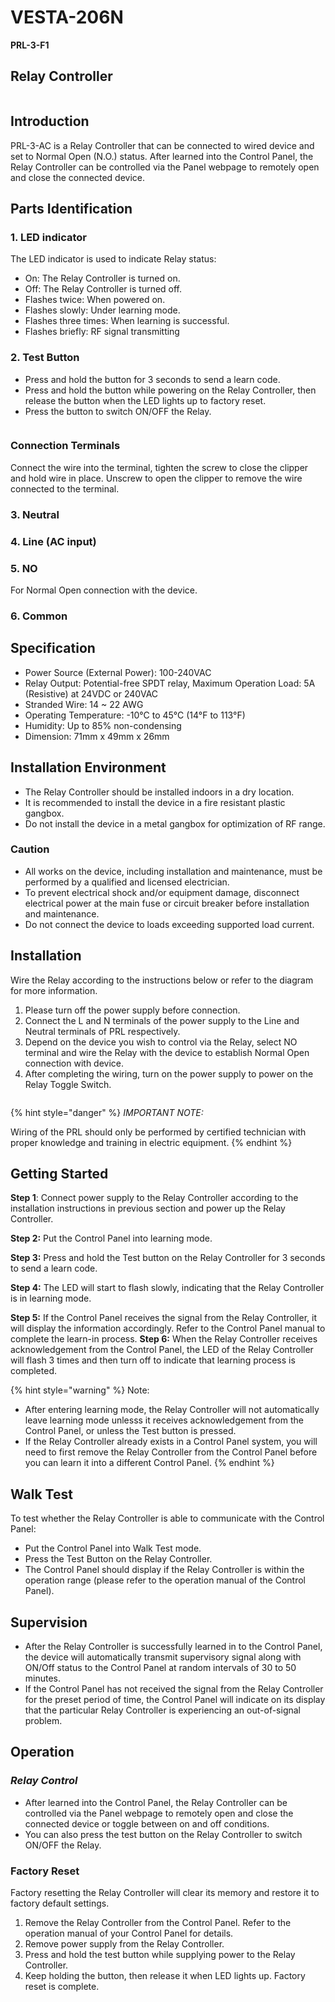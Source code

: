 # VESTA-206N

**PRL-3-F1**

## **Relay Controller**

<figure><img src=".gitbook/assets/image (3) (1) (1) (1) (1) (1).png" alt=""><figcaption></figcaption></figure>

## Introduction

PRL-3-AC is a Relay Controller that can be connected to wired device and set to Normal Open (N.O.) status. After learned into the Control Panel, the Relay Controller can be controlled via the Panel webpage to remotely open and close the connected device.

## Parts Identification

### 1. LED indicator

The LED indicator is used to indicate Relay status:

* On: The Relay Controller is turned on.
* Off: The Relay Controller is turned off.
* Flashes twice: When powered on.
* Flashes slowly: Under learning mode.
* Flashes three times: When learning is successful.
* Flashes briefly: RF signal transmitting

### 2. Test Button

* Press and hold the button for 3 seconds to send a learn code.
* Press and hold the button while powering on the Relay Controller, then release the button when the LED lights up to factory reset.
* Press the button to switch ON/OFF the Relay.

<figure><img src=".gitbook/assets/0 (141).jpeg" alt=""><figcaption></figcaption></figure>

### Connection Terminals

Connect the wire into the terminal, tighten the screw to close the clipper and hold wire in place. Unscrew to open the clipper to remove the wire connected to the terminal.

### **3. Neutral**&#x20;

### **4. Line (AC input)**

### &#x20;**5. NO**

&#x20;    For Normal Open connection with the device.

### **6. Common**

## Specification

* Power Source (External Power): 100-240VAC
* Relay Output: Potential-free SPDT relay, Maximum Operation Load: 5A (Resistive) at 24VDC or 240VAC
* Stranded Wire: 14 \~ 22 AWG
* Operating Temperature: -10°C to 45°C (14°F to 113°F)
* Humidity: Up to 85% non-condensing
* Dimension: 71mm x 49mm x 26mm

## Installation Environment&#x20;

* The Relay Controller should be installed indoors in a dry location.
* It is recommended to install the device in a fire resistant plastic gangbox.
* Do not install the device in a metal gangbox for optimization of RF range.

### Caution&#x20;

* All works on the device, including installation and maintenance, must be performed by a qualified and licensed electrician.
* To prevent electrical shock and/or equipment damage, disconnect electrical power at the main fuse or circuit breaker before installation and maintenance.
* Do not connect the device to loads exceeding supported load current.

## Installation

Wire the Relay according to the instructions below or refer to the diagram for more information.

1. Please turn off the power supply before connection.
2. Connect the L and N terminals of the power supply to the Line and Neutral terminals of PRL respectively.
3. Depend on the device you wish to control via the Relay, select NO terminal and wire the Relay with the device to establish Normal Open connection with device.
4. After completing the wiring, turn on the power supply to power on the Relay Toggle Switch.

<figure><img src=".gitbook/assets/3 (98).jpeg" alt=""><figcaption></figcaption></figure>

{% hint style="danger" %}
_IMPORTANT NOTE:_

Wiring of the PRL should only be performed by certified technician with proper knowledge and training in electric equipment.
{% endhint %}

## Getting Started

**Step 1**: Connect power supply to the Relay Controller according to the installation instructions in previous section and power up the Relay Controller.

**Step 2:** Put the Control Panel into learning mode.

**Step 3:** Press and hold the Test button on the Relay Controller for 3 seconds to send a learn code.

**Step 4:** The LED will start to flash slowly, indicating that the Relay Controller is in learning mode.

**Step 5:** If the Control Panel receives the signal from the Relay Controller, it will display the information accordingly. Refer to the Control Panel manual to complete the learn-in process. **Step 6:** When the Relay Controller receives acknowledgement from the Control Panel, the LED of the Relay Controller will flash 3 times and then turn off to indicate that learning process is completed.

{% hint style="warning" %}
Note:

* After entering learning mode, the Relay Controller will not automatically leave learning mode unlesss it receives acknowledgement from the Control Panel, or unless the Test button is pressed.
* If the Relay Controller already exists in a Control Panel system, you will need to first remove the Relay Controller from the Control Panel before you can learn it into a different Control Panel.
{% endhint %}

## Walk Test

To test whether the Relay Controller is able to communicate with the Control Panel:

* Put the Control Panel into Walk Test mode.
* Press the Test Button on the Relay Controller.
* The Control Panel should display if the Relay Controller is within the operation range (please refer to the operation manual of the Control Panel).

## Supervision

* After the Relay Controller is successfully learned in to the Control Panel, the device will automatically transmit supervisory signal along with ON/Off status to the Control Panel at random intervals of 30 to 50 minutes.
* If the Control Panel has not received the signal from the Relay Controller for the preset period of time, the Control Panel will indicate on its display that the particular Relay Controller is experiencing an out-of-signal problem.

## Operation

### _Relay Control_

* After learned into the Control Panel, the Relay Controller can be controlled via the Panel webpage to remotely open and close the connected device or toggle between on and off conditions.
* You can also press the test button on the Relay Controller to switch ON/OFF the Relay.

### Factory Reset

Factory resetting the Relay Controller will clear its memory and restore it to factory default settings.

1. Remove the Relay Controller from the Control Panel. Refer to the operation manual of your Control Panel for details.
2. Remove power supply from the Relay Controller.
3. Press and hold the test button while supplying power to the Relay Controller.
4. Keep holding the button, then release it when LED lights up. Factory reset is complete.
